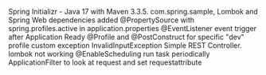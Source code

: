 Spring Initializr - Java 17 with Maven 3.3.5. com.spring.sample, Lombok and Spring Web dependencies
added @PropertySource with spring.profiles.active in application.properties
@EventListener event trigger after Application Ready
@Profile and @PostConstruct for specific "dev" profile
custom exception InvalidInputException 
Simple REST Controller.  lombok not working
@EnableScheduling run task periodically
ApplicationFilter to look at request and set requestattribute